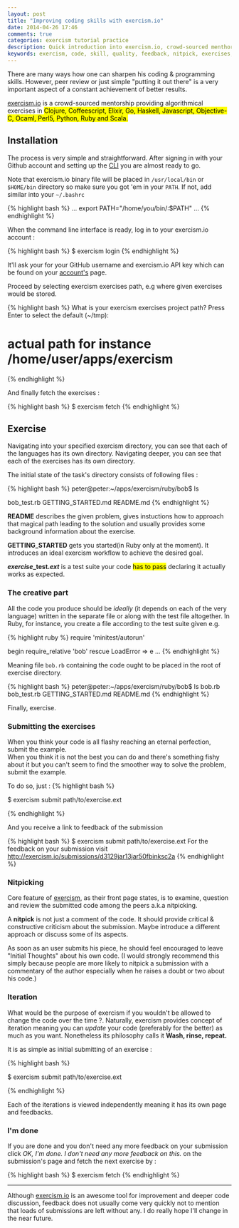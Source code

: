 ```yaml
---
layout: post
title: "Improving coding skills with exercism.io"
date: 2014-04-26 17:46
comments: true
categories: exercism tutorial practice
description: Quick introduction into exercism.io, crowd-sourced menthorship available for everyone
keywords: exercism, code, skill, quality, feedback, nitpick, exercises, blog
---
```


There are many ways how one can sharpen his coding & programming skills. However, peer review
or just simple "putting it out there" is a very important aspect of a constant achievement of 
better results.

[exercism.io](http://exercism.io) is a crowd-sourced mentorship providing algorithmical exercises in
<mark>Clojure, Coffeescript, Elixir, Go, Haskell, Javascript, Objective-C, Ocaml, Perl5, Python, Ruby and Scala.</mark>

Installation
------------

The process is very simple and straightforward. After signing in with your Github account and setting up the 
[CLI](http://cli.exercism.io) you are almost ready to go.

Note that exercism.io binary file will be placed in `/usr/local/bin` or `$HOME/bin` directory so make sure you got 'em
in your `PATH`. If not, add similar into your `~/.bashrc`

{% highlight bash %}
...
export PATH="/home/you/bin/:$PATH"
...
{% endhighlight %}

When the command line interface is ready, log in to your exercism.io account :

{% highlight bash %}
$ exercism login
{% endhighlight %}

It'll ask your for your GitHub username and exercism.io API key which can
be found on your [account's](http://exercism.io/account) page.

Proceed by selecting exercism exercises path, e.g where given
exercises would be stored.

{% highlight bash %}
What is your exercism exercises project path?
Press Enter to select the default (~/tmp):
# actual path for instance /home/user/apps/exercism
{% endhighlight %}

And finally fetch the exercises :

{% highlight bash %}
$ exercism fetch
{% endhighlight %}

Exercise
--------

Navigating into your specified exercism directory, you can see that each of the
languages has its own directory. Navigating deeper, you can see that each of the
exercises has its own directory.

The initial state of the task's directory consists of following files :

{% highlight bash %}
peter@peter:~/apps/exercism/ruby/bob$ ls

bob_test.rb  GETTING_STARTED.md  README.md
{% endhighlight %}

**README** describes the given problem, gives instuctions how to approach
that magical path leading to the solution and usually provides some background information about
the exercise.

**GETTING_STARTED** gets you started(in Ruby only at the moment). It introduces an
ideal exercism workflow to achieve the desired goal.

***exercise*_test.*ext*** is a test suite your code <mark>has to pass</mark> declaring it
actually works as expected.

### The creative part ###

All the code you produce should be *ideally* (it depends on each of the very language) written in the separate file or along with the test
file altogether. In Ruby, for instance, you create a file according to the test suite given e.g.

{% highlight ruby %}
require 'minitest/autorun'

begin
  require_relative 'bob'
rescue LoadError => e
...
{% endhighlight %}

Meaning file `bob.rb` containing the code ought to be placed in the root of exercise directory.

{% highlight bash %}
peter@peter:~/apps/exercism/ruby/bob$ ls
bob.rb  bob_test.rb  GETTING_STARTED.md  README.md
{% endhighlight %}

Finally, exercise.

### Submitting the exercises ###

When you think your code is all flashy reaching an
eternal perfection, submit the example. <br>
When you think it is not the best you can do and there's something
fishy about it but you can't seem to find the smoother way to solve the problem, submit the example.

To do so, just : 
{% highlight bash %}

$ exercism submit path/to/exercise.ext

{% endhighlight %}

And you receive a link to feedback of the submission

{% highlight bash %}
$ exercism submit path/to/exercise.ext
For the feedback on your submission visit http://exercism.io/submissions/d3129jar13jar50fbinksc2a
{% endhighlight %}

### Nitpicking ###

Core feature of [exercism](http://exercism.io), as their front page states, is to examine, question and
review the submitted code among the peers a.k.a nitpicking.

A **nitpick** is not just a comment of the code. It should provide critical & constructive criticism about
the submission. Maybe introduce a different approach or discuss some of its aspects.

As soon as an user submits his piece, he should feel encouraged to leave "Initial Thoughts" about his own code.
(I would strongly recommend this simply because people are more likely to nitpick a submission with a commentary of the author
especially when he raises a doubt or two about his code.)

### Iteration ###

What would be the purpose of exercism if you wouldn't be allowed to change the code
over the time ?. Naturally, exercism provides concept of iteration meaning
you can *update* your code (preferably for the better) as much as you want. Nonetheless its philosophy calls it **Wash, rinse, repeat.**

It is as simple as initial submitting of an exercise :

{% highlight bash %}

$ exercism submit path/to/exercise.ext

{% endhighlight %}

Each of the iterations is viewed independently meaning it has its own page and feedbacks.

### I'm done ###

If you are done and you don't need any more feedback on your submission click *OK, I'm done. I don't need any more feedback on this.* on the submission's page and
fetch the next exercise by :

{% highlight bash %}
$ exercism fetch 
{% endhighlight %}

<hr>

Although [exercism.io](http://exercism.io) is an awesome tool for improvement and deeper code discussion, feedback does not
usually come very quickly not to mention that loads of submissions are left without any.
I do really hope I'll change in the near future.
